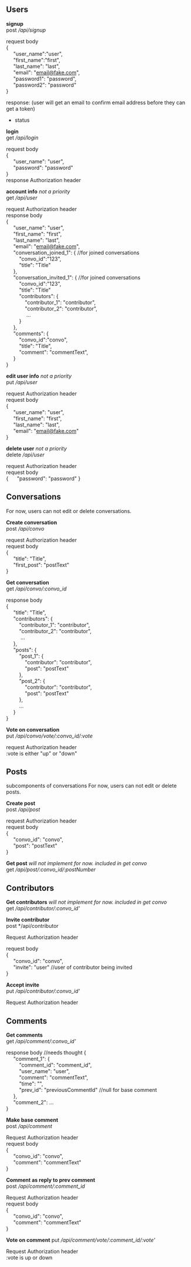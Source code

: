 ## Users
**signup**  
post */api/signup*

request body  
{  
&nbsp;&nbsp;&nbsp;&nbsp;
"user_name":"user",  
&nbsp;&nbsp;&nbsp;&nbsp;
"first_name":"first",  
&nbsp;&nbsp;&nbsp;&nbsp;
"last_name": "last",  
&nbsp;&nbsp;&nbsp;&nbsp;
"email": "email@fake.com",  
&nbsp;&nbsp;&nbsp;&nbsp;
"password1": "password",  
&nbsp;&nbsp;&nbsp;&nbsp;
"password2": "password"  
}

response: (user will get an email to confirm email address before they can get a token)
- status

**login**  
get */api/login*

request body  
{  
&nbsp;&nbsp;&nbsp;&nbsp;
"user_name": "user",  
&nbsp;&nbsp;&nbsp;&nbsp;
"password": "password"  
}  
response Authorization header

**account info**
*not a priority*  
get */api/user*

request Authorization header  
response body  
{  
&nbsp;&nbsp;&nbsp;&nbsp;
"user_name": "user",  
&nbsp;&nbsp;&nbsp;&nbsp;
"first_name": "first",  
&nbsp;&nbsp;&nbsp;&nbsp;
"last_name": "last",  
&nbsp;&nbsp;&nbsp;&nbsp;
"email": "email@fake.com",  
&nbsp;&nbsp;&nbsp;&nbsp;
"conversation_joined_1": { //for joined conversations  
&nbsp;&nbsp;&nbsp;&nbsp;&nbsp;&nbsp;&nbsp;&nbsp;
"convo_id":"123",  
&nbsp;&nbsp;&nbsp;&nbsp;&nbsp;&nbsp;&nbsp;&nbsp;
"title": "Title"  
&nbsp;&nbsp;&nbsp;&nbsp;
},  
&nbsp;&nbsp;&nbsp;&nbsp;
"conversation_invited_1": { //for joined conversations  
&nbsp;&nbsp;&nbsp;&nbsp;&nbsp;&nbsp;&nbsp;&nbsp;
"convo_id":"123",  
&nbsp;&nbsp;&nbsp;&nbsp;&nbsp;&nbsp;&nbsp;&nbsp;
"title": "Title"  
&nbsp;&nbsp;&nbsp;&nbsp;&nbsp;&nbsp;&nbsp;&nbsp;
"contributors": {  
&nbsp;&nbsp;&nbsp;&nbsp;&nbsp;&nbsp;&nbsp;&nbsp;&nbsp;&nbsp;&nbsp;&nbsp;
"contributor_1": "contributor",  
&nbsp;&nbsp;&nbsp;&nbsp;&nbsp;&nbsp;&nbsp;&nbsp;&nbsp;&nbsp;&nbsp;&nbsp;
"contributor_2": "contributor",  
&nbsp;&nbsp;&nbsp;&nbsp;&nbsp;&nbsp;&nbsp;&nbsp;&nbsp;&nbsp;&nbsp;&nbsp;&nbsp;
...  
&nbsp;&nbsp;&nbsp;&nbsp;&nbsp;&nbsp;&nbsp;&nbsp;
}  
&nbsp;&nbsp;&nbsp;&nbsp;
},  
&nbsp;&nbsp;&nbsp;&nbsp;
"comments": {  
&nbsp;&nbsp;&nbsp;&nbsp;&nbsp;&nbsp;&nbsp;&nbsp;
"convo_id":"convo",  
&nbsp;&nbsp;&nbsp;&nbsp;&nbsp;&nbsp;&nbsp;&nbsp;
"title": "Title",  
&nbsp;&nbsp;&nbsp;&nbsp;&nbsp;&nbsp;&nbsp;&nbsp;
"comment": "commentText",  
&nbsp;&nbsp;&nbsp;&nbsp;
}  
}

**edit user info**
*not a priority*  
put */api/user*

request Authorization header  
request body  
{  
&nbsp;&nbsp;&nbsp;&nbsp;
"user_name": "user",  
&nbsp;&nbsp;&nbsp;&nbsp;
"first_name": "first",  
&nbsp;&nbsp;&nbsp;&nbsp;
"last_name": "last",  
&nbsp;&nbsp;&nbsp;&nbsp;
"email": "email@fake.com"  
}

**delete user**
*not a priority*  
delete */api/user*

request Authorization header  
request body  
{
&nbsp;&nbsp;&nbsp;&nbsp;
"password": "password"
}

## Conversations
For now, users can not edit or delete conversations.

**Create conversation**  
post */api/convo*

request Authorization header  
request body  
{  
&nbsp;&nbsp;&nbsp;&nbsp;
"title": "Title",  
&nbsp;&nbsp;&nbsp;&nbsp;
"first_post": "postText"  
}

**Get conversation**  
get */api/convo/:convo_id*

response body  
{  
&nbsp;&nbsp;&nbsp;&nbsp;
"title": "Title",  
&nbsp;&nbsp;&nbsp;&nbsp;
"contributors": {  
&nbsp;&nbsp;&nbsp;&nbsp;&nbsp;&nbsp;&nbsp;&nbsp;
"contributor_1": "contributor",  
&nbsp;&nbsp;&nbsp;&nbsp;&nbsp;&nbsp;&nbsp;&nbsp;
"contributor_2": "contributor",  
&nbsp;&nbsp;&nbsp;&nbsp;&nbsp;&nbsp;&nbsp;&nbsp;&nbsp;
...  
&nbsp;&nbsp;&nbsp;&nbsp;
},  
&nbsp;&nbsp;&nbsp;&nbsp;
"posts": {  
&nbsp;&nbsp;&nbsp;&nbsp;&nbsp;&nbsp;&nbsp;&nbsp;
"post_1": {  
&nbsp;&nbsp;&nbsp;&nbsp;&nbsp;&nbsp;&nbsp;&nbsp;&nbsp;&nbsp;&nbsp;&nbsp;
"contributor": "contributor",  
&nbsp;&nbsp;&nbsp;&nbsp;&nbsp;&nbsp;&nbsp;&nbsp;&nbsp;&nbsp;&nbsp;&nbsp;
"post": "postText"  
&nbsp;&nbsp;&nbsp;&nbsp;&nbsp;&nbsp;&nbsp;&nbsp;
},  
&nbsp;&nbsp;&nbsp;&nbsp;&nbsp;&nbsp;&nbsp;&nbsp;
"post_2": {  
&nbsp;&nbsp;&nbsp;&nbsp;&nbsp;&nbsp;&nbsp;&nbsp;&nbsp;&nbsp;&nbsp;&nbsp;
"contributor": "contributor",  
&nbsp;&nbsp;&nbsp;&nbsp;&nbsp;&nbsp;&nbsp;&nbsp;&nbsp;&nbsp;&nbsp;&nbsp;
"post": "postText"  
&nbsp;&nbsp;&nbsp;&nbsp;&nbsp;&nbsp;&nbsp;&nbsp;
},  
&nbsp;&nbsp;&nbsp;&nbsp;&nbsp;&nbsp;&nbsp;&nbsp;
...  
&nbsp;&nbsp;&nbsp;&nbsp;
}  
}

**Vote on conversation**  
put */api/convo/vote/:convo_id/:vote*

request Authorization header  
:vote is either "up" or "down"

## Posts 
subcomponents of conversations
For now, users can not edit or delete posts.

**Create post**  
post */api/post*

request Authorization header  
request body  
{  
&nbsp;&nbsp;&nbsp;&nbsp;
"convo_id": "convo",  
&nbsp;&nbsp;&nbsp;&nbsp;
"post": "postText"  
}

**Get post**
*will not implement for now. included in get convo*  
get */api/post/:convo_id/:postNumber*

## Contributors

**Get contributors**
*will not implement for now. included in get convo*  
get */api/contributor/:convo_id'*

**Invite contributor**  
post */api/contributor

Request Authorization header

request body  
{  
&nbsp;&nbsp;&nbsp;&nbsp;
"convo_id": "convo",  
&nbsp;&nbsp;&nbsp;&nbsp;
"invite": "user"  //user of contributor being invited  
}

**Accept invite**  
put */api/contributor/:convo_id'*

Request Authorization header

## Comments
**Get comments**  
get */api/comment/:convo_id'*

response body  //needs thought
{  
&nbsp;&nbsp;&nbsp;&nbsp;
"comment_1": {  
&nbsp;&nbsp;&nbsp;&nbsp;&nbsp;&nbsp;&nbsp;&nbsp;
"comment_id": "comment_id",  
&nbsp;&nbsp;&nbsp;&nbsp;&nbsp;&nbsp;&nbsp;&nbsp;
"user_name": "user",  
&nbsp;&nbsp;&nbsp;&nbsp;&nbsp;&nbsp;&nbsp;&nbsp;
"comment": "commentText",  
&nbsp;&nbsp;&nbsp;&nbsp;&nbsp;&nbsp;&nbsp;&nbsp;
"time": "",  
&nbsp;&nbsp;&nbsp;&nbsp;&nbsp;&nbsp;&nbsp;&nbsp;
"prev_id": "previousCommentId"  //null for base comment  
&nbsp;&nbsp;&nbsp;&nbsp;
},  
&nbsp;&nbsp;&nbsp;&nbsp;
"comment_2": ...  
}

**Make base comment**  
post */api/comment*

Request Authorization header  
request body  
{  
&nbsp;&nbsp;&nbsp;&nbsp;
"convo_id": "convo",  
&nbsp;&nbsp;&nbsp;&nbsp;
"comment": "commentText"  
}

**Comment as reply to prev comment**  
post */api/comment/:comment_id*

Request Authorization header  
request body  
{  
&nbsp;&nbsp;&nbsp;&nbsp;
"convo_id": "convo",  
&nbsp;&nbsp;&nbsp;&nbsp;
"comment": "commentText"  
}

**Vote on comment**
put */api/comment/vote/:comment_id/:vote'*

Request Authorization header  
:vote is up or down


